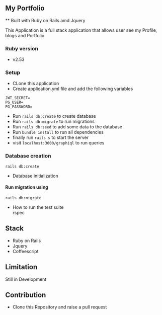 ## My Portfolio
** Built with Ruby on Rails amd Jquery

This  Application is a full stack application that allows user see my Profile, blogs and Portfolio


### Ruby version
  - v2.53

### Setup
- CLone this application
- Create application.yml file and add the following variables
```
JWT_SECRET=
PG_USER=
PG_PASSWORD=
```
- Run `rails db:create` to create database
- Run `rails db:migrate` to run migrations
- Run `rails db:seed` to add some data to the database
- Run `bundle install` to run all dependencies
- finally run `rails s` to start the server
- visit `localhost:3000/graphiql` to run queries

### Database creation
```
rails db:create
```
* Database initialization
#### Run migration using

```
rails db:migrate
```
* How to run the test suite\
rspec

## Stack
- Ruby on Rails
- Jquery
- Coffeescript

## Limitation
Still in Development

## Contribution
- Clone this Repository and raise a pull request
